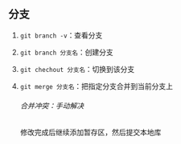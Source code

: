 ##  分支

1. `git branch -v`：查看分支

2. `git branch 分支名`：创建分支

3. `git chechout 分支名`：切换到该分支

4. `git merge 分支名`：把指定分支合并到当前分支上

   ###### 合并冲突：手动解决

   修改完成后继续添加暂存区，然后提交本地库

   

   